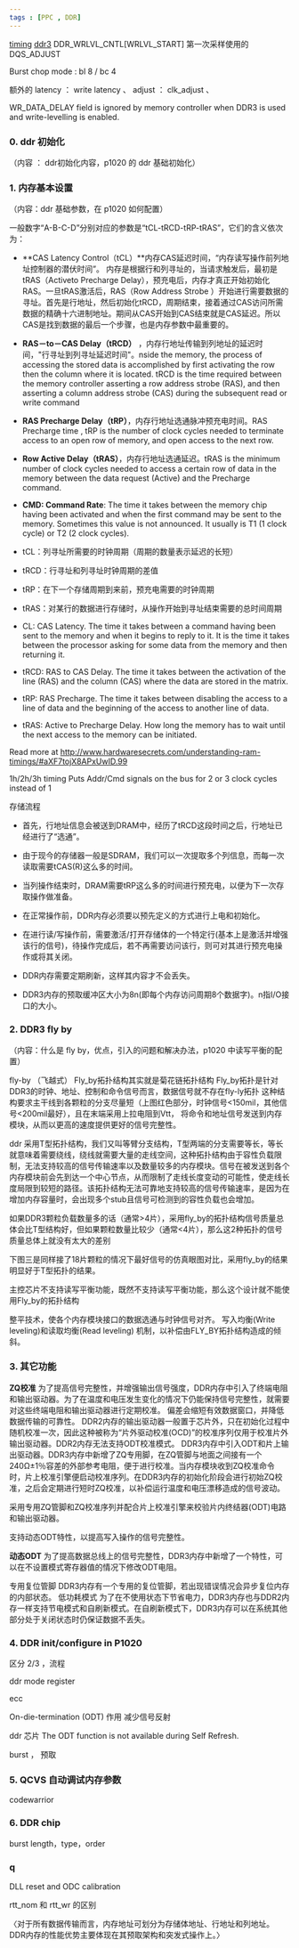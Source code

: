 ```yaml
---
tags : [PPC , DDR]
---
```



[timing](http://www.hardwaresecrets.com/understanding-ram-timings/)
[ddr3](http://bbs.ednchina.com/BLOG_ARTICLE_3015592.HTM)
DDR_WRLVL_CNTL[WRLVL_START] 第一次采样使用的 DQS_ADJUST

Burst chop mode : bl 8 / bc 4

额外的 latency ： write latency 、
adjust ： clk_adjust 、 

WR_DATA_DELAY field is ignored by memory controller when DDR3 is used and write-levelling is enabled. 


### 0. ddr 初始化

（内容 ： ddr初始化内容，p1020 的 ddr 基础初始化）

### 1. 内存基本设置

（内容：ddr 基础参数，在 p1020 如何配置）

一般数字“A-B-C-D”分别对应的参数是“tCL-tRCD-tRP-tRAS”，它们的含义依次为：

- **CAS Latency Control（tCL）**内存CAS延迟时间，“内存读写操作前列地址控制器的潜伏时间”。
内存是根据行和列寻址的，当请求触发后，最初是tRAS（Activeto Precharge Delay），预充电后，内存才真正开始初始化RAS。一旦tRAS激活后，RAS（Row Address Strobe ）开始进行需要数据的寻址。首先是行地址，然后初始化tRCD，周期结束，接着通过CAS访问所需数据的精确十六进制地址。期间从CAS开始到CAS结束就是CAS延迟。所以CAS是找到数据的最后一个步骤，也是内存参数中最重要的。
- **RAS－to－CAS Delay（tRCD）** ，内存行地址传输到列地址的延迟时间，"行寻址到列寻址延迟时间"。nside the memory, the process of accessing the stored data is accomplished by first activating the row then the column where it is located. tRCD is the time required between the memory controller asserting a row address strobe (RAS), and then asserting a column address strobe (CAS) during the subsequent read or write command  
- **RAS Precharge Delay（tRP）**，内存行地址选通脉冲预充电时间。RAS Precharge time , tRP is the number of clock cycles needed to terminate access to an open row of memory, and open access to the next row.
- **Row Active Delay（tRAS）**，内存行地址选通延迟。tRAS is the minimum number of clock cycles needed to access a certain row of data in the memory between the data request (Active) and the Precharge command.
- **CMD: Command Rate**: The time it takes between the memory chip having been activated and when the first command may be sent to the memory. Sometimes this value is not announced. It usually is T1 (1 clock cycle) or T2 (2 clock cycles).


- tCL：列寻址所需要的时钟周期（周期的数量表示延迟的长短）
- tRCD：行寻址和列寻址时钟周期的差值
- tRP：在下一个存储周期到来前，预充电需要的时钟周期
- tRAS：对某行的数据进行存储时，从操作开始到寻址结束需要的总时间周期

- CL: CAS Latency. The time it takes between a command having been sent to the memory and when it begins to reply to it. It is the time it takes between the processor asking for some data from the memory and then returning it.
- tRCD: RAS to CAS Delay. The time it takes between the activation of the line (RAS) and the column (CAS) where the data are stored in the matrix.
- tRP: RAS Precharge. The time it takes between disabling the access to a line of data and the beginning of the access to another line of data.
- tRAS: Active to Precharge Delay. How long the memory has to wait until the next access to the memory can be initiated.

Read more at http://www.hardwaresecrets.com/understanding-ram-timings/#aXF7tojX8APxUwID.99

1h/2h/3h timing
Puts Addr/Cmd signals on the bus for 2 or 3 clock cycles instead of 1

存储流程

- 首先，行地址信息会被送到DRAM中，经历了tRCD这段时间之后，行地址已经进行了“选通”。
- 由于现今的存储器一般是SDRAM，我们可以一次提取多个列信息，而每一次读取需要tCAS(R)这么多的时间。
- 当列操作结束时，DRAM需要tRP这么多的时间进行预充电，以便为下一次存取操作做准备。

- 在正常操作前，DDR内存必须要以预先定义的方式进行上电和初始化。
- 在进行读/写操作前，需要激活/打开存储体的一个特定行(基本上是激活并增强该行的信号)，待操作完成后，若不再需要访问该行，则可对其进行预充电操作或将其关闭。
- DDR内存需要定期刷新，这样其内容才不会丢失。
- DDR3内存的预取缓冲区大小为8n(即每个内存访问周期8个数据字)。n指I/O接口的大小。


### 2. DDR3 fly by

（内容：什么是 fly by，优点，引入的问题和解决办法，p1020 中读写平衡的配置）

fly-by （飞越式）
Fly_by拓扑结构其实就是菊花链拓扑结构
Fly_by拓扑是针对DDR3的时钟、地址、控制和命令信号而言，数据信号就不存在fly-ly拓扑
这种结构要求主干线到各颗粒的分支尽量短（上图红色部分，时钟信号<150mil，其他信号<200mil最好），且在末端采用上拉电阻到Vtt，
将命令和地址信号发送到内存模块，从而以更高的速度提供更好的信号完整性。

ddr 采用T型拓扑结构，我们又叫等臂分支结构，T型两端的分支需要等长，等长就意味着需要绕线，绕线就需要大量的走线空间，这种拓扑结构由于容性负载限制，无法支持较高的信号传输速率以及数量较多的内存模块。信号在被发送到各个内存模块前会先到达一个中心节点，从而限制了走线长度变动的可能性，使走线长度局限到较短的路径。该拓扑结构无法可靠地支持较高的信号传输速率，是因为在增加内存容量时，会出现多个stub且信号可检测到的容性负载也会增加。

如果DDR3颗粒负载数量多的话（通常>4片），采用fly_by的拓扑结构信号质量总体会比T型结构好，但如果颗粒数量比较少（通常<4片），那么这2种拓扑的信号质量总体上就没有太大的差别

下图三是同样接了18片颗粒的情况下最好信号的仿真眼图对比，采用fly_by的结果明显好于T型拓扑的结果。

主控芯片不支持读写平衡功能，既然不支持读写平衡功能，那么这个设计就不能使用Fly_by的拓扑结构

整平技术，使各个内存模块接口的数据选通与时钟信号对齐。
写入均衡(Write leveling)和读取均衡(Read leveling) 机制，以补偿由FLY_BY拓扑结构造成的倾斜。

### 3. 其它功能

**ZQ校准** 
为了提高信号完整性，并增强输出信号强度，DDR内存中引入了终端电阻和输出驱动器。为了在温度和电压发生变化的情况下仍能保持信号完整性，就需要对这些终端电阻和输出驱动器进行定期校准。
偏差会缩短有效数据窗口，并降低数据传输的可靠性。
DDR2内存的输出驱动器一般置于芯片外，只在初始化过程中随机校准一次，因此这种被称为“片外驱动校准(OCD)”的校准序列仅用于校准片外输出驱动器。DDR2内存无法支持ODT校准模式。
DDR3内存中引入ODT和片上输出驱动器。DDR3内存中新增了ZQ专用脚，在ZQ管脚与地面之间接有一个240Ω±1％容差的外部参考电阻，便于进行校准。当内存模块收到ZQ校准命令时，片上校准引擎便启动校准序列。在DDR3内存的初始化阶段会进行初始ZQ校准，之后会定期进行短时ZQ校准，以补偿运行温度和电压漂移造成的信号波动。


采用专用ZQ管脚和ZQ校准序列并配合片上校准引擎来校验片内终结器(ODT)电路和输出驱动器。

支持动态ODT特性，以提高写入操作的信号完整性。

**动态ODT** 为了提高数据总线上的信号完整性，DDR3内存中新增了一个特性，可以在不设置模式寄存器值的情况下修改ODT电阻。

专用复位管脚 DDR3内存有一个专用的复位管脚，若出现错误情况会异步复位内存的内部状态。 低功耗模式 为了在不使用状态下节省电力，DDR3内存也与DDR2内存一样支持节电模式和自刷新模式。在自刷新模式下，DDR3内存可以在系统其他部分处于关闭状态时仍保证数据不丢失。

### 4. DDR init/configure in P1020

区分 2/3  ，流程

ddr mode register

ecc
 
On-die-termination (ODT) 作用 减少信号反射

ddr 芯片
The ODT function is not available during Self Refresh. 

burst ， 预取

### 


### 5. QCVS 自动调试内存参数

codewarrior

### 6. DDR chip

burst length，type，order

### q

DLL reset and ODC calibration

rtt_nom 和 rtt_wr 的区别




〈对于所有数据传输而言，内存地址可划分为存储体地址、行地址和列地址。DDR内存的性能优势主要体现在其预取架构和突发式操作上。〉